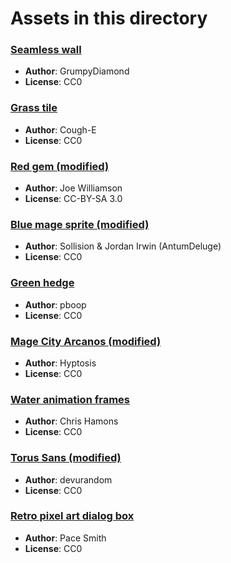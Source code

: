 # Assets in this directory

### [Seamless wall](https://opengameart.org/content/seamless-wall)
* **Author**: GrumpyDiamond
* **License**: CC0

### [Grass tile](https://opengameart.org/content/32x32-tile-pixel-art-tilesheet)
* **Author**: Cough-E
* **License**: CC0

### [Red gem (modified)](https://opengameart.org/content/roguelikerpg-items)
* **Author**: Joe Williamson
* **License**: CC-BY-SA 3.0

### [Blue mage sprite (modified)](https://opengameart.org/content/mage-0)
* **Author**: Sollision & Jordan Irwin (AntumDeluge)
* **License**: CC0

### [Green hedge](https://opengameart.org/content/32x32-grass-tile)
* **Author**: pboop
* **License**: CC0

### [Mage City Arcanos (modified)](https://opengameart.org/content/mage-city-arcanos)
* **Author**: Hyptosis
* **License**: CC0

### [Water animation frames](https://opengameart.org/content/dungeon-crawl-32x32-tiles)
* **Author**: Chris Hamons
* **License**: CC0

### [Torus Sans (modified)](https://opengameart.org/content/the-collection-of-8-bit-fonts-for-grafx2-r2)
* **Author**: devurandom
* **License**: CC0

### [Retro pixel art dialog box](https://opengameart.org/content/retro-pixel-art-guihud-elements-including-dialogue-box)
* **Author**: Pace Smith
* **License**: CC0
